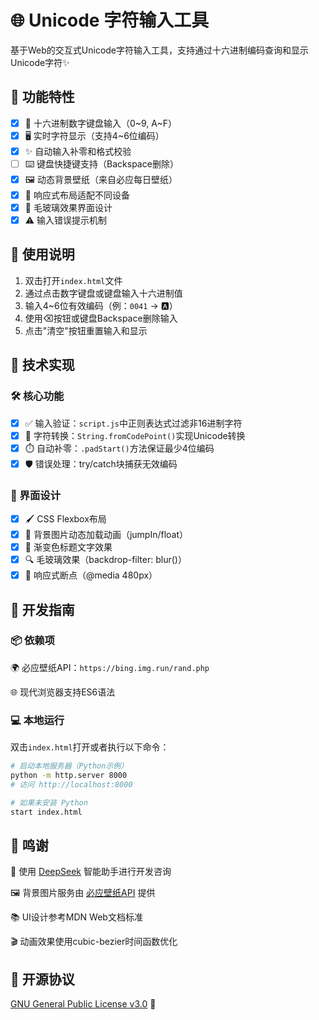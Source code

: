 # 🌐 Unicode 字符输入工具

基于Web的交互式Unicode字符输入工具，支持通过十六进制编码查询和显示Unicode字符✨

## 🚀 功能特性
- [x] 🔢 十六进制数字键盘输入（0~9, A~F）
- [x] 🖥️ 实时字符显示（支持4~6位编码）
- [x] ✨ 自动输入补零和格式校验
- [ ] ⌨️ 键盘快捷键支持（Backspace删除）
- [x] 🖼️ 动态背景壁纸（来自必应每日壁纸）
- [x] 📱 响应式布局适配不同设备
- [x] 🔮 毛玻璃效果界面设计
- [x] ⚠️ 输入错误提示机制

## 📖 使用说明
1. 双击打开`index.html`文件
2. 通过点击数字键盘或键盘输入十六进制值
3. 输入4~6位有效编码（例：`0041` → 🅰️）
4. 使用⌫按钮或键盘Backspace删除输入
5. 点击"清空"按钮重置输入和显示

## 🔧 技术实现
### 🛠️ 核心功能
- [x] ✅ 输入验证：`script.js`中正则表达式过滤非16进制字符
- [x] 🔄 字符转换：`String.fromCodePoint()`实现Unicode转换
- [x] ⏱️ 自动补零：`.padStart()`方法保证最少4位编码
- [x] 🛡️ 错误处理：try/catch块捕获无效编码

### 🎨 界面设计
- [x] 🖌️ CSS Flexbox布局
- [x] 🌟 背景图片动态加载动画（jumpIn/float）
- [x] 🌈 渐变色标题文字效果
- [x] 🔍 毛玻璃效果（backdrop-filter: blur()）
- [x] 📲 响应式断点（@media 480px）

## 🚦 开发指南
### 📦 依赖项
🌍 必应壁纸API：`https://bing.img.run/rand.php`

🌐 现代浏览器支持ES6语法

### 💻 本地运行

双击`index.html`打开或者执行以下命令：

```bash
# 启动本地服务器（Python示例）
python -m http.server 8000
# 访问 http://localhost:8000
```

```bash
# 如果未安装 Python
start index.html
```


## 🙏 鸣谢
🌟 使用 [DeepSeek](https://www.deepseek.com) 智能助手进行开发咨询

🖼️ 背景图片服务由 [必应壁纸API](https://bing.img.run) 提供

📚 UI设计参考MDN Web文档标准

🎬 动画效果使用cubic-bezier时间函数优化

## 📜 开源协议
[GNU General Public License v3.0](LICENSE) 📄
